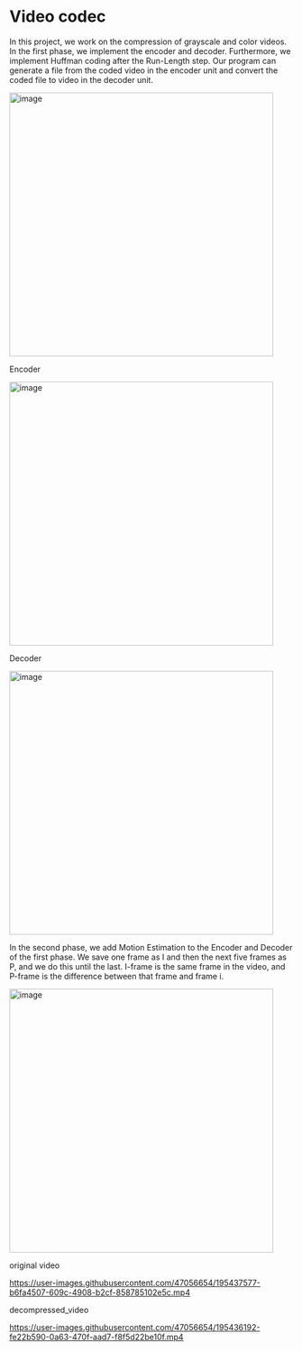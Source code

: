 # Video codec
In this project, we work on the compression of grayscale and color videos. In the first phase, we implement the encoder and decoder. Furthermore, we implement Huffman coding after the Run-Length step. Our program can generate a file from the coded video in the encoder unit and convert the coded file to video in the decoder unit.

<img width="468" alt="image" src="https://user-images.githubusercontent.com/47056654/195435384-2de8edd4-5c09-4718-b2a4-6ce57a273dbf.png">

Encoder

<img width="468" alt="image" src="https://user-images.githubusercontent.com/47056654/195435551-ecfdf3b2-7add-41de-ba6e-5dfca587031e.png">

Decoder

<img width="468" alt="image" src="https://user-images.githubusercontent.com/47056654/195435631-cb02df70-4426-47df-a0bd-610fa684a7cf.png">

In the second phase, we add Motion Estimation to the Encoder and Decoder of the first phase. We save one frame as I and then the next five frames as P, and we do this until the last. I-frame is the same frame in the video, and P-frame is the difference between that frame and frame i.

<img width="468" alt="image" src="https://user-images.githubusercontent.com/47056654/195435693-e95efe97-2b69-40e1-9ebd-e1cc2a1d8f73.png">

original video

https://user-images.githubusercontent.com/47056654/195437577-b6fa4507-609c-4908-b2cf-858785102e5c.mp4

decompressed_video

https://user-images.githubusercontent.com/47056654/195436192-fe22b590-0a63-470f-aad7-f8f5d22be10f.mp4

